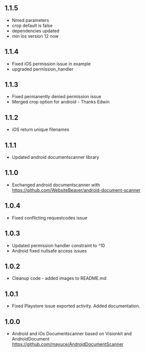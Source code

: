 ## 1.1.5
* Nmed parameters
* crop default is false
* dependencies updated
* min ios version 12 now

## 1.1.4
* Fixed iOS permission issue in example
* upgraded permission_handler

## 1.1.3
* Fixed permanently denied permission issue
* Merged crop option for android - Thanks Edwin

## 1.1.2
* iOS return unique filenames

## 1.1.1
* Updated android documentscanner library

## 1.1.0
* Exchanged android documentscanner with https://github.com/WebsiteBeaver/android-document-scanner

## 1.0.4
* Fixed conflicting requestcodes issue

## 1.0.3
* Updated permission handler constraint to ^10
* Android fixed nullsafe access issues

## 1.0.2
* Cleanup code - added images to README.md

## 1.0.1

* Fixed Playstore issue exported activity. Added documentation.

## 1.0.0

* Android and iOs Documentscanner based on Visionkit and AndroidDocument https://github.com/mayuce/AndroidDocumentScanner
